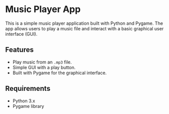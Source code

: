 # Music Player App

This is a simple music player application built with Python and Pygame. The app allows users to play a music file and interact with a basic graphical user interface (GUI).

## Features
- Play music from an `.mp3` file.
- Simple GUI with a play button.
- Built with Pygame for the graphical interface.

## Requirements
- Python 3.x
- Pygame library